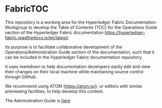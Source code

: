 # FabricTOC

This repository is a working area for the Hyperledger Fabric Documentation Workgroup to develop the Table of Contents (TOC) for the Operations Guide section of the Hyperledger Fabric documentation https://hyperledger-fabric.readthedocs.io/en/latest/.

Its purpose is to facilitate collaborative development of the Operations/Administration Guide section of the documentation, such that it can be included in the Hyperledger Fabric documentation repository.

It uses markdown to help documentation developers easily edit and view their changes on their local machine while maintaining source control through GitHub.

We recommend using ATOM (https://atom.io/), or editors with similar previewing facilities, to help develop this content.

The Administration Guide is [here](./docs/AdminGuide/AdminGuide.md)
